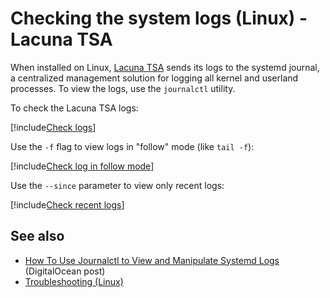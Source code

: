 ﻿# Checking the system logs (Linux) - Lacuna TSA

When installed on Linux, [Lacuna TSA](../../../index.md) sends its logs to the systemd journal, a centralized management solution for logging
all kernel and userland processes. To view the logs, use the `journalctl` utility.

To check the Lacuna TSA logs:

[!include[Check logs](../../../../../../includes/tsa/linux/check-logs.md)]

Use the `-f` flag to view logs in "follow" mode (like `tail -f`):

[!include[Check log in follow mode](../../../../../../includes/tsa/linux/check-logs-follow.md)]

Use the `--since` parameter to view only recent logs:

[!include[Check recent logs](../../../../../../includes/tsa/linux/check-logs-since.md)]

## See also

* [How To Use Journalctl to View and Manipulate Systemd Logs](https://www.digitalocean.com/community/tutorials/how-to-use-journalctl-to-view-and-manipulate-systemd-logs) (DigitalOcean post)
* [Troubleshooting (Linux)](index.md)
